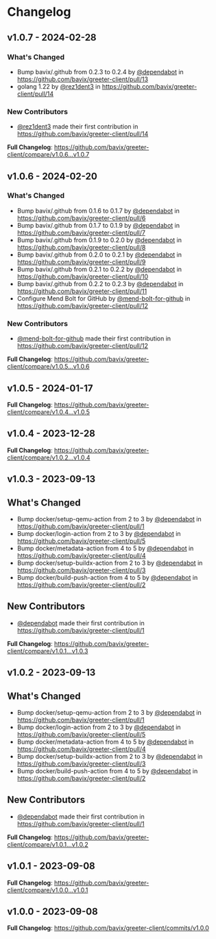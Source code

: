 # Changelog

## v1.0.7 - 2024-02-28

### What's Changed

* Bump bavix/.github from 0.2.3 to 0.2.4 by [@dependabot](https://github.com/dependabot) in https://github.com/bavix/greeter-client/pull/13
* golang 1.22 by [@rez1dent3](https://github.com/rez1dent3) in https://github.com/bavix/greeter-client/pull/14

### New Contributors

* [@rez1dent3](https://github.com/rez1dent3) made their first contribution in https://github.com/bavix/greeter-client/pull/14

**Full Changelog**: https://github.com/bavix/greeter-client/compare/v1.0.6...v1.0.7

## v1.0.6 - 2024-02-20

### What's Changed

* Bump bavix/.github from 0.1.6 to 0.1.7 by [@dependabot](https://github.com/dependabot) in https://github.com/bavix/greeter-client/pull/6
* Bump bavix/.github from 0.1.7 to 0.1.9 by [@dependabot](https://github.com/dependabot) in https://github.com/bavix/greeter-client/pull/7
* Bump bavix/.github from 0.1.9 to 0.2.0 by [@dependabot](https://github.com/dependabot) in https://github.com/bavix/greeter-client/pull/8
* Bump bavix/.github from 0.2.0 to 0.2.1 by [@dependabot](https://github.com/dependabot) in https://github.com/bavix/greeter-client/pull/9
* Bump bavix/.github from 0.2.1 to 0.2.2 by [@dependabot](https://github.com/dependabot) in https://github.com/bavix/greeter-client/pull/10
* Bump bavix/.github from 0.2.2 to 0.2.3 by [@dependabot](https://github.com/dependabot) in https://github.com/bavix/greeter-client/pull/11
* Configure Mend Bolt for GitHub by [@mend-bolt-for-github](https://github.com/mend-bolt-for-github) in https://github.com/bavix/greeter-client/pull/12

### New Contributors

* [@mend-bolt-for-github](https://github.com/mend-bolt-for-github) made their first contribution in https://github.com/bavix/greeter-client/pull/12

**Full Changelog**: https://github.com/bavix/greeter-client/compare/v1.0.5...v1.0.6

## v1.0.5 - 2024-01-17

**Full Changelog**: https://github.com/bavix/greeter-client/compare/v1.0.4...v1.0.5

## v1.0.4 - 2023-12-28

**Full Changelog**: https://github.com/bavix/greeter-client/compare/v1.0.2...v1.0.4

## v1.0.3 - 2023-09-13

## What's Changed

* Bump docker/setup-qemu-action from 2 to 3 by [@dependabot](https://github.com/dependabot) in https://github.com/bavix/greeter-client/pull/1
* Bump docker/login-action from 2 to 3 by [@dependabot](https://github.com/dependabot) in https://github.com/bavix/greeter-client/pull/5
* Bump docker/metadata-action from 4 to 5 by [@dependabot](https://github.com/dependabot) in https://github.com/bavix/greeter-client/pull/4
* Bump docker/setup-buildx-action from 2 to 3 by [@dependabot](https://github.com/dependabot) in https://github.com/bavix/greeter-client/pull/3
* Bump docker/build-push-action from 4 to 5 by [@dependabot](https://github.com/dependabot) in https://github.com/bavix/greeter-client/pull/2

## New Contributors

* [@dependabot](https://github.com/dependabot) made their first contribution in https://github.com/bavix/greeter-client/pull/1

**Full Changelog**: https://github.com/bavix/greeter-client/compare/v1.0.1...v1.0.3

## v1.0.2 - 2023-09-13

## What's Changed

* Bump docker/setup-qemu-action from 2 to 3 by [@dependabot](https://github.com/dependabot) in https://github.com/bavix/greeter-client/pull/1
* Bump docker/login-action from 2 to 3 by [@dependabot](https://github.com/dependabot) in https://github.com/bavix/greeter-client/pull/5
* Bump docker/metadata-action from 4 to 5 by [@dependabot](https://github.com/dependabot) in https://github.com/bavix/greeter-client/pull/4
* Bump docker/setup-buildx-action from 2 to 3 by [@dependabot](https://github.com/dependabot) in https://github.com/bavix/greeter-client/pull/3
* Bump docker/build-push-action from 4 to 5 by [@dependabot](https://github.com/dependabot) in https://github.com/bavix/greeter-client/pull/2

## New Contributors

* [@dependabot](https://github.com/dependabot) made their first contribution in https://github.com/bavix/greeter-client/pull/1

**Full Changelog**: https://github.com/bavix/greeter-client/compare/v1.0.1...v1.0.2

## v1.0.1 - 2023-09-08

**Full Changelog**: https://github.com/bavix/greeter-client/compare/v1.0.0...v1.0.1

## v1.0.0 - 2023-09-08

**Full Changelog**: https://github.com/bavix/greeter-client/commits/v1.0.0

